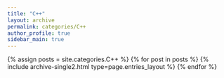 ```yaml
---
title: "C++"
layout: archive
permalink: categories/C++
author_profile: true
sidebar_main: true
---
```


{% assign posts = site.categories.C++ %}
{% for post in posts %} {% include archive-single2.html type=page.entries_layout %} {% endfor %}

